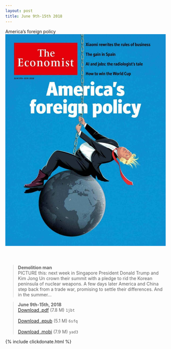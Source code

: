 ```yaml
---
layout: post
title: June 9th-15th 2018
---
```


<div class="message">
	America’s foreign policy
</div>

<header class="xmas">
<div class="cover upload">
<img src="/public/img/the-economist/img_2018.06.09.jpg" />
</div>
</header>
<!--more-->

> **Demolition man** <br/>
PICTURE this: next week in Singapore President Donald Trump and Kim Jong Un crown their summit with a pledge to rid the Korean peninsula of nuclear weapons. A few days later America and China step back from a trade war, promising to settle their differences. And in the summer...

> **June 9th-15th, 2018**<br/>
[Download .pdf](https://pan.baidu.com/s/1-F7GmdWZVuHbL4wAFGq5ow) (7.8 M)
`1jbt` <br/><br/>
[Download .epub](https://pan.baidu.com/s/1TH-1mgSSnEip_a08PmWUmA) (5.1 M)
`6sfq` <br/><br/>
[Download .mobi](https://pan.baidu.com/s/1XkSoyPgqykAA3UY7uc1YSw) (7.9 M)
`yad3`

{% include clickdonate.html %}
